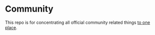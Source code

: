 # Community
This repo is for concentrating all official community related things [to one place](https://algorithmic.games/Community/).
